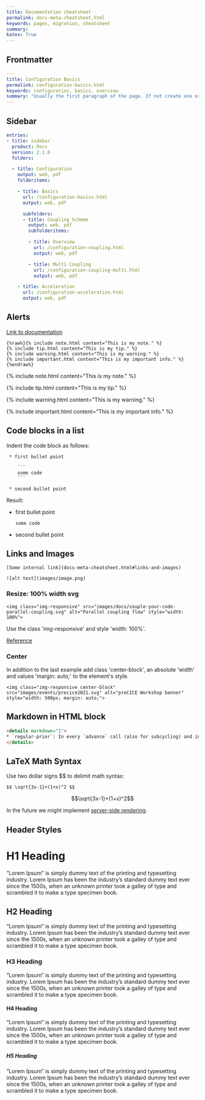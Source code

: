 ```yaml
---
title: Documentation cheatsheet
permalink: docs-meta-cheatsheet.html
keywords: pages, migration, cheatsheet
summary:
katex: True
---
```


## Frontmatter

```yaml
---
title: Configuration Basics
permalink: configuration-basics.html
keywords: configuration, basics, overview
summary: "Usually the first paragraph of the page. If not create one or simple leave the field blank"
---
```

## Sidebar

```yaml
entries:
- title: sidebar
  product: Docs
  version: 2.1.0
  folders:

  - title: Configuration
    output: web, pdf
    folderitems:

    - title: Basics
      url: /configuration-basics.html
      output: web, pdf

      subfolders:
      - title: Coupling Scheme
        output: web, pdf
        subfolderitems:

        - title: Overview
          url: /configuration-coupling.html
          output: web, pdf

        - title: Multi Coupling
          url: /configuration-coupling-multi.html
          output: web, pdf

    - title: Acceleration
      url: /configuration-acceleration.html
      output: web, pdf
```

## Alerts

[Link to documentation](https://idratherbewriting.com/documentation-theme-jekyll/mydoc_alerts.html)

```
{%raw%}{% include note.html content="This is my note." %}
{% include tip.html content="This is my tip." %}
{% include warning.html content="This is my warning." %}
{% include important.html content="This is my important info." %}{%endraw%}
```

{% include note.html content="This is my note." %}

{% include tip.html content="This is my tip." %}

{% include warning.html content="This is my warning." %}

{% include important.html content="This is my important info." %}


## Code blocks in a list

Indent the code block as follows:

````
 * first bullet point

    ```
    some code
    ```

 * second bullet point
````

Result:

 * first bullet point

    ```
    some code
    ```

 * second bullet point

## Links and Images

```
[Some internal link](docs-meta-cheatsheet.html#links-and-images)

![alt text](images/image.png)
```

### Resize: 100% width svg

```
<img class="img-responsive" src="images/docs/couple-your-code-parallel-coupling.svg" alt="Parallel coupling flow" style="width: 100%">
```

Use the class 'img-responsive' and style 'width: 100%'.

[Reference](https://stackoverflow.com/questions/21943108/bootstrap-3-img-responsive-images-are-not-responsive-inside-fieldset-in-firefox)

### Center

In addition to the last example add class 'center-block', an absolute 'width' and values 'margin: auto;' to the element's style.

```
<img class="img-responsive center-block" src="images/events/precice2021.svg" alt="preCICE Workshop banner" style="width: 500px; margin: auto;">
```

## Markdown in HTML block

```html
<details markdown="1">
* `regular-prior`: In every `advance` call (also for subcycling) and in ...
</details>
```

## LaTeX Math Syntax

Use two dollar signs \$$ to delimit math syntax:

```
$$ \sqrt{3x-1}+(1+x)^2 $$
```

$$\sqrt{3x-1}+(1+x)^2$$

In the future we might implement [server-side rendering](https://gendignoux.com/blog/2020/05/23/katex.html).

## Header Styles

# H1 Heading

“Lorem Ipsum” is simply dummy text of the printing and typesetting industry. Lorem Ipsum has been the industry’s standard dummy text ever since the 1500s, when an unknown printer took a galley of type and scrambled it to make a type specimen book.

## H2 Heading

“Lorem Ipsum” is simply dummy text of the printing and typesetting industry. Lorem Ipsum has been the industry’s standard dummy text ever since the 1500s, when an unknown printer took a galley of type and scrambled it to make a type specimen book.

### H3 Heading

“Lorem Ipsum” is simply dummy text of the printing and typesetting industry. Lorem Ipsum has been the industry’s standard dummy text ever since the 1500s, when an unknown printer took a galley of type and scrambled it to make a type specimen book.

#### H4 Heading

“Lorem Ipsum” is simply dummy text of the printing and typesetting industry. Lorem Ipsum has been the industry’s standard dummy text ever since the 1500s, when an unknown printer took a galley of type and scrambled it to make a type specimen book.

##### H5 Heading

“Lorem Ipsum” is simply dummy text of the printing and typesetting industry. Lorem Ipsum has been the industry’s standard dummy text ever since the 1500s, when an unknown printer took a galley of type and scrambled it to make a type specimen book.
